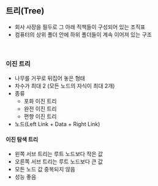 ## 트리(Tree)

- 회사 사장을 필두로 그 아래 직책들이 구성되어 있는 조직표
- 컴퓨터의 상위 폴더 안에 하위 폴더들이 계속 이어져 있는 구조

<br>

### 이진 트리
- 나무를 거꾸로 뒤집어 놓은 형태
- 차수가 최대 2 (모든 노드의 자식이 최대 2개)
- 종류
    - 포화 이진 트리
    - 완전 이진 트리
    - 편향 이진 트리
- 노드(Left Link + Data + Right Link)

#### 이진 탐색 트리
- 왼쪽 서브 트리는 루트 노드보다 작은 값
- 오른쪽 서브 트리는 루트 노드보다 큰 값
- 모든 노드 값 중복되지 않음
- 성능 좋음